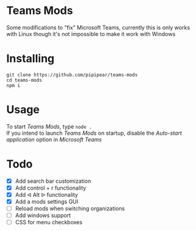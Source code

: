 # Teams Mods
Some modifications to "fix" Microsoft Teams, currently this is only works with Linux though it's not impossible to make it work with Windows

# Installing
```
git clone https://github.com/pipipear/teams-mods
cd teams-mods
npm i
```

# Usage
To start _Teams Mods_, type `node .`  
If you intend to launch _Teams Mods_ on startup, disable the _Auto-start application_ option in _Microsoft Teams_

# Todo
- [x] Add search bar customization
- [x] Add control + r functionality
- [x] Add ᐊ Alt ᐅ functionality
- [x] Add a mods settings GUI
- [ ] Reload mods when switching organizations
- [ ] Add windows support
- [ ] CSS for menu checkboxes

